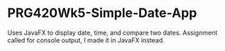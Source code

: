 # PRG420Wk5-Simple-Date-App
Uses JavaFX to display date, time, and compare two dates. Assignment called for console output, I made it in JavaFX instead.
